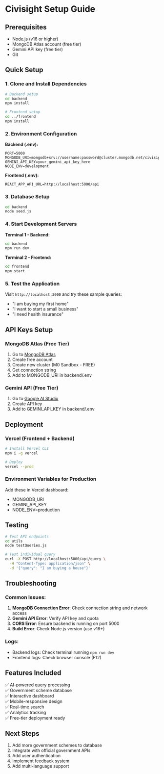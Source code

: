 # Civisight Setup Guide

## Prerequisites
- Node.js (v16 or higher)
- MongoDB Atlas account (free tier)
- Gemini API key (free tier)
- Git

## Quick Setup

### 1. Clone and Install Dependencies

```bash
# Backend setup
cd backend
npm install

# Frontend setup
cd ../frontend
npm install
```

### 2. Environment Configuration

**Backend (.env):**
```env
PORT=5000
MONGODB_URI=mongodb+srv://username:password@cluster.mongodb.net/civisight
GEMINI_API_KEY=your_gemini_api_key_here
NODE_ENV=development
```

**Frontend (.env):**
```env
REACT_APP_API_URL=http://localhost:5000/api
```

### 3. Database Setup

```bash
cd backend
node seed.js
```

### 4. Start Development Servers

**Terminal 1 - Backend:**
```bash
cd backend
npm run dev
```

**Terminal 2 - Frontend:**
```bash
cd frontend
npm start
```

### 5. Test the Application

Visit `http://localhost:3000` and try these sample queries:
- "I am buying my first home"
- "I want to start a small business"
- "I need health insurance"

## API Keys Setup

### MongoDB Atlas (Free Tier)
1. Go to [MongoDB Atlas](https://www.mongodb.com/atlas)
2. Create free account
3. Create new cluster (M0 Sandbox - FREE)
4. Get connection string
5. Add to MONGODB_URI in backend/.env

### Gemini API (Free Tier)
1. Go to [Google AI Studio](https://makersuite.google.com/app/apikey)
2. Create API key
3. Add to GEMINI_API_KEY in backend/.env

## Deployment

### Vercel (Frontend + Backend)
```bash
# Install Vercel CLI
npm i -g vercel

# Deploy
vercel --prod
```

### Environment Variables for Production
Add these in Vercel dashboard:
- MONGODB_URI
- GEMINI_API_KEY
- NODE_ENV=production

## Testing

```bash
# Test API endpoints
cd utils
node testQueries.js

# Test individual query
curl -X POST http://localhost:5000/api/query \
  -H "Content-Type: application/json" \
  -d '{"query": "I am buying a house"}'
```

## Troubleshooting

### Common Issues:
1. **MongoDB Connection Error**: Check connection string and network access
2. **Gemini API Error**: Verify API key and quota
3. **CORS Error**: Ensure backend is running on port 5000
4. **Build Error**: Check Node.js version (use v16+)

### Logs:
- Backend logs: Check terminal running `npm run dev`
- Frontend logs: Check browser console (F12)

## Features Included

✅ AI-powered query processing  
✅ Government scheme database  
✅ Interactive dashboard  
✅ Mobile-responsive design  
✅ Real-time search  
✅ Analytics tracking  
✅ Free-tier deployment ready  

## Next Steps

1. Add more government schemes to database
2. Integrate with official government APIs
3. Add user authentication
4. Implement feedback system
5. Add multi-language support